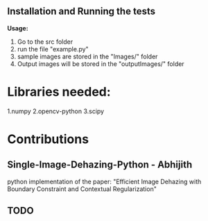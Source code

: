
## Installation and Running the tests
  
  **Usage:**

  1. Go to the src folder
  2. run the file "example.py"
  3. sample images are stored in the "Images/" folder
  4. Output images will be stored in the "outputImages/" folder

# Libraries needed:

  1.numpy
  2.opencv-python
  3.scipy

# Contributions
## Single-Image-Dehazing-Python - Abhijith
python implementation of the paper: "Efficient Image Dehazing with Boundary Constraint and Contextual Regularization"
## TODO
